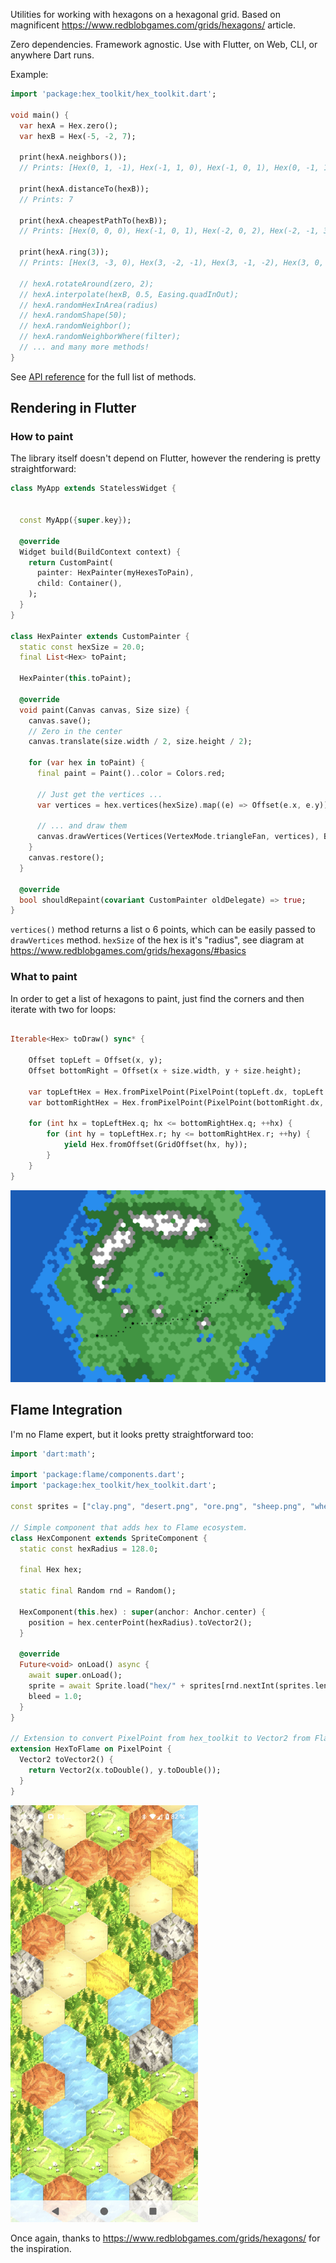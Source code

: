 Utilities for working with hexagons on a hexagonal grid.
Based on magnificent https://www.redblobgames.com/grids/hexagons/ article.

Zero dependencies. Framework agnostic. Use with Flutter, on Web, CLI, or anywhere Dart runs.

Example:
```dart
import 'package:hex_toolkit/hex_toolkit.dart';

void main() {
  var hexA = Hex.zero();
  var hexB = Hex(-5, -2, 7);

  print(hexA.neighbors());
  // Prints: [Hex(0, 1, -1), Hex(-1, 1, 0), Hex(-1, 0, 1), Hex(0, -1, 1), Hex(1, -1, 0), Hex(1, 0, -1)]

  print(hexA.distanceTo(hexB));
  // Prints: 7

  print(hexA.cheapestPathTo(hexB));
  // Prints: [Hex(0, 0, 0), Hex(-1, 0, 1), Hex(-2, 0, 2), Hex(-2, -1, 3), ...

  print(hexA.ring(3));
  // Prints: [Hex(3, -3, 0), Hex(3, -2, -1), Hex(3, -1, -2), Hex(3, 0, -3), ...

  // hexA.rotateAround(zero, 2);
  // hexA.interpolate(hexB, 0.5, Easing.quadInOut);
  // hexA.randomHexInArea(radius)
  // hexA.randomShape(50);
  // hexA.randomNeighbor();
  // hexA.randomNeighborWhere(filter);
  // ... and many more methods!
}
```

See [API reference](https://pub.dev/documentation/hex_toolkit/latest/hex_toolkit/Hex-class.html#instance-methods) for the full list of methods.

## Rendering in Flutter

### How to paint
The library itself doesn't depend on Flutter, however the rendering is pretty straightforward:

```dart
class MyApp extends StatelessWidget {


  const MyApp({super.key});

  @override
  Widget build(BuildContext context) {
    return CustomPaint(
      painter: HexPainter(myHexesToPain),
      child: Container(),
    );
  }
}

class HexPainter extends CustomPainter {
  static const hexSize = 20.0;
  final List<Hex> toPaint;

  HexPainter(this.toPaint);

  @override
  void paint(Canvas canvas, Size size) {
    canvas.save();
    // Zero in the center
    canvas.translate(size.width / 2, size.height / 2);

    for (var hex in toPaint) {
      final paint = Paint()..color = Colors.red;

      // Just get the vertices ...
      var vertices = hex.vertices(hexSize).map((e) => Offset(e.x, e.y)).toList();

      // ... and draw them
      canvas.drawVertices(Vertices(VertexMode.triangleFan, vertices), BlendMode.plus, paint);
    }
    canvas.restore();
  }

  @override
  bool shouldRepaint(covariant CustomPainter oldDelegate) => true;
}
```

`vertices()` method returns a list o 6 points, which can be easily passed to `drawVertices` method.
`hexSize` of the hex is it's "radius", see diagram at https://www.redblobgames.com/grids/hexagons/#basics

### What to paint

In order to get a list of hexagons to paint, just find the corners and then iterate with two for loops:

```dart

Iterable<Hex> toDraw() sync* {

    Offset topLeft = Offset(x, y);
    Offset bottomRight = Offset(x + size.width, y + size.height);
    
    var topLeftHex = Hex.fromPixelPoint(PixelPoint(topLeft.dx, topLeft.dy), hexSize).cube.toGridOffset();
    var bottomRightHex = Hex.fromPixelPoint(PixelPoint(bottomRight.dx, bottomRight.dy), hexSize).cube.toGridOffset();

    for (int hx = topLeftHex.q; hx <= bottomRightHex.q; ++hx) {
        for (int hy = topLeftHex.r; hy <= bottomRightHex.r; ++hy) {
            yield Hex.fromOffset(GridOffset(hx, hy));
        }
    }
}
```

![Hexagons](https://raw.githubusercontent.com/fnx-io/hexagons/refs/heads/master/demo.png)

## Flame Integration

I'm no Flame expert, but it looks pretty straightforward too:

```dart
import 'dart:math';

import 'package:flame/components.dart';
import 'package:hex_toolkit/hex_toolkit.dart';

const sprites = ["clay.png", "desert.png", "ore.png", "sheep.png", "wheat.png"];

// Simple component that adds hex to Flame ecosystem.
class HexComponent extends SpriteComponent {
  static const hexRadius = 128.0;

  final Hex hex;

  static final Random rnd = Random();

  HexComponent(this.hex) : super(anchor: Anchor.center) {
    position = hex.centerPoint(hexRadius).toVector2();
  }

  @override
  Future<void> onLoad() async {
    await super.onLoad();
    sprite = await Sprite.load("hex/" + sprites[rnd.nextInt(sprites.length)]);
    bleed = 1.0;
  }
}

// Extension to convert PixelPoint from hex_toolkit to Vector2 from Flame.
extension HexToFlame on PixelPoint {
  Vector2 toVector2() {
    return Vector2(x.toDouble(), y.toDouble());
  }
}

```

<img src="https://raw.githubusercontent.com/fnx-io/hexagons/refs/heads/master/flame.jpg" alt="Flame" width="300">

Once again, thanks to https://www.redblobgames.com/grids/hexagons/ for the inspiration.